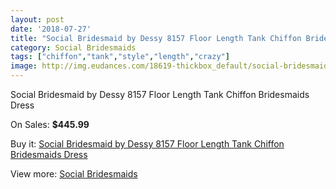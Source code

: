 ```yaml
---
layout: post
date: '2018-07-27'
title: "Social Bridesmaid by Dessy 8157 Floor Length Tank Chiffon Bridesmaids Dress"
category: Social Bridesmaids
tags: ["chiffon","tank","style","length","crazy"]
image: http://img.eudances.com/18619-thickbox_default/social-bridesmaid-by-dessy-8157-floor-length-tank-chiffon-bridesmaids-dress.jpg
---
```

Social Bridesmaid by Dessy 8157 Floor Length Tank Chiffon Bridesmaids Dress

On Sales: **$445.99**
<a href="https://www.eudances.com/en/social-bridesmaids/5528-social-bridesmaid-by-dessy-8157-floor-length-tank-chiffon-bridesmaids-dress.html"><amp-img layout="responsive" width="600" height="600" src="//img.eudances.com/18619-thickbox_default/social-bridesmaid-by-dessy-8157-floor-length-tank-chiffon-bridesmaids-dress.jpg" alt="Social Bridesmaid by Dessy 8157 Floor Length Tank Chiffon Bridesmaids Dress 0" /></a>
<a href="https://www.eudances.com/en/social-bridesmaids/5528-social-bridesmaid-by-dessy-8157-floor-length-tank-chiffon-bridesmaids-dress.html"><amp-img layout="responsive" width="600" height="600" src="//img.eudances.com/18620-thickbox_default/social-bridesmaid-by-dessy-8157-floor-length-tank-chiffon-bridesmaids-dress.jpg" alt="Social Bridesmaid by Dessy 8157 Floor Length Tank Chiffon Bridesmaids Dress 1" /></a>

Buy it: [Social Bridesmaid by Dessy 8157 Floor Length Tank Chiffon Bridesmaids Dress](https://www.eudances.com/en/social-bridesmaids/5528-social-bridesmaid-by-dessy-8157-floor-length-tank-chiffon-bridesmaids-dress.html "Social Bridesmaid by Dessy 8157 Floor Length Tank Chiffon Bridesmaids Dress")

View more: [Social Bridesmaids](https://www.eudances.com/en/66-Social-Bridesmaids "Social Bridesmaids")